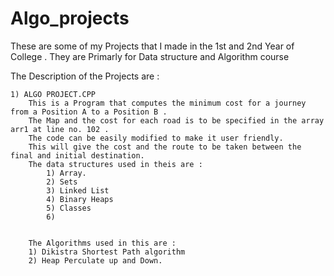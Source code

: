 # Algo_projects

These are some of my Projects that I made in the 1st and 2nd Year of College .
They are Primarly for Data structure and Algorithm course

The Description of the Projects are :
	
	1) ALGO PROJECT.CPP
		This is a Program that computes the minimum cost for a journey from a Position A to a Position B .
		The Map and the cost for each road is to be specified in the array arr1 at line no. 102 .
		The code can be easily modified to make it user friendly.
		This will give the cost and the route to be taken between the final and initial destination.
		The data structures used in theis are :
			1) Array.
			2) Sets
			3) Linked List
			4) Binary Heaps
			5) Classes
			6)  


		The Algorithms used in this are :
		1) Dikistra Shortest Path algorithm
		2) Heap Perculate up and Down.
